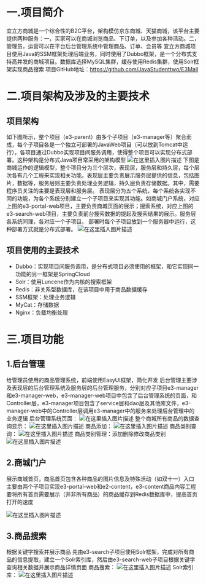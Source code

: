 # 一.项目简介
宜立方商城是一个综合性的B2C平台，架构模仿京东商城、天猫商城，该平台主要提供两种服务：一，买家可以在商城浏览商品、下订单，以及参加各种活动。二，管理员，运营可以在平台后台管理系统中管理商品、订单、会员等
宜立方商城项目使用Java的SSM框架处理后端业务，同时使用了Dubbo框架，是一个分布式支持高并发的商城项目。数据库选择MySQL集群，缓存使用Redis集群，使用Solr框架实现商品搜索
项目GitHub地址：https://github.com/JavaStudenttwo/E3Mall
# 二.项目架构及涉及的主要技术
## 项目架构
如下图所示，整个项目（e3-parent）由多个子项目（e3-manager等）聚合而成，每个子项目各是一个独立可部署的JavaWeb项目（可以放到Tomcat中运行），各项目通过Dubbo实现项目间服务调用，使得整个项目可以实现分布式部署。这种架构是分布式Java项目常采用的架构模型
![在这里插入图片描述](https://img-blog.csdnimg.cn/20181228200929662.PNG?x-oss-process=image/watermark,type_ZmFuZ3poZW5naGVpdGk,shadow_10,text_aHR0cHM6Ly9ibG9nLmNzZG4ubmV0L2VhZ2xldW5pdmVyc2l0eWV5ZQ==,size_16,color_FFFFFF,t_70)
下图是商城运作的逻辑模型，整个项目分为三个层次，表现层，服务层和持久层，每个层次各有几个工程来实现相关功能。表现层主要负责展示服务层提供的信息，包括图片，数据等，服务层则主要负责处理业务逻辑，持久层负责存储数据。其中，需要程序员关注的主要是表现层和服务层。
表现层分为五个系统，每个系统各实现不同的功能，为各个系统分别建立一个子项目来实现其功能。如商城门户系统，对应上图的e3-portal-web项目，主要负责商城页面的展示；搜索系统，对应上图的e3-search-web项目，主要负责前台搜索数据的提起及搜索结果的展示。服务层各系统同理，各对应一个子项目。
部署时每个子项目放到一个服务器中运行，这种部署方式就是分布式部署。
![在这里插入图片描述](https://img-blog.csdnimg.cn/2018122819595899.PNG?x-oss-process=image/watermark,type_ZmFuZ3poZW5naGVpdGk,shadow_10,text_aHR0cHM6Ly9ibG9nLmNzZG4ubmV0L2VhZ2xldW5pdmVyc2l0eWV5ZQ==,size_16,color_FFFFFF,t_70)
## 项目使用的主要技术

 - Dubbo：实现项目间服务调用，是分布式项目必须使用的框架，和它实现同一功能的另一框架是SpringCloud
 - Solr：使用Luncene作为内核的搜索框架
 - Redis：非关系型数据库，在该项目中用于商品数据缓存
 - SSM框架：处理业务逻辑
 - MyCat：存储数据
 - Nginx：负载均衡处理
# 三.项目功能
## 1.后台管理
给管理员使用的商品管理系统，前端使用EasyUI框架，简化开发
后台管理主要涉及表现层的后台管理系统及服务层的后台管理服务，分别对应子项目e3-manager和e3-manager-web，e3-manager-web项目中包含了后台管理系统的页面，和Controller层，e3-manager项目包含了service层和dao层及其他库文件，e3-manager-web中的Controller层调用e3-manager中的服务来处理后台管理中的业务逻辑
后台管理系统页面：
![在这里插入图片描述](https://img-blog.csdnimg.cn/20181228215400664.PNG?x-oss-process=image/watermark,type_ZmFuZ3poZW5naGVpdGk,shadow_10,text_aHR0cHM6Ly9ibG9nLmNzZG4ubmV0L2VhZ2xldW5pdmVyc2l0eWV5ZQ==,size_16,color_FFFFFF,t_70)
整个商城所有商品的数据查询显示：
![在这里插入图片描述](https://img-blog.csdnimg.cn/20181228221353637.PNG?x-oss-process=image/watermark,type_ZmFuZ3poZW5naGVpdGk,shadow_10,text_aHR0cHM6Ly9ibG9nLmNzZG4ubmV0L2VhZ2xldW5pdmVyc2l0eWV5ZQ==,size_16,color_FFFFFF,t_70)
商品添加：
![在这里插入图片描述](https://img-blog.csdnimg.cn/20181228221403264.PNG?x-oss-process=image/watermark,type_ZmFuZ3poZW5naGVpdGk,shadow_10,text_aHR0cHM6Ly9ibG9nLmNzZG4ubmV0L2VhZ2xldW5pdmVyc2l0eWV5ZQ==,size_16,color_FFFFFF,t_70)
商品类别查询：
![在这里插入图片描述](https://img-blog.csdnimg.cn/20181228221432707.PNG?x-oss-process=image/watermark,type_ZmFuZ3poZW5naGVpdGk,shadow_10,text_aHR0cHM6Ly9ibG9nLmNzZG4ubmV0L2VhZ2xldW5pdmVyc2l0eWV5ZQ==,size_16,color_FFFFFF,t_70)
商品类别管理：添加删除修改商品类别
![在这里插入图片描述](https://img-blog.csdnimg.cn/20181228221418474.PNG?x-oss-process=image/watermark,type_ZmFuZ3poZW5naGVpdGk,shadow_10,text_aHR0cHM6Ly9ibG9nLmNzZG4ubmV0L2VhZ2xldW5pdmVyc2l0eWV5ZQ==,size_16,color_FFFFFF,t_70)
## 2.商城门户
展示商城首页，商品首页包含各种商品的图片信息及特殊活动（如双十一）入口
主要由两个子项目实现e3-portal-web和e2-content，e3-content商品内容工程要将所有首页需要展示（并非所有商品）的商品缓存到Redis数据库中，提高首页打开的速度

![在这里插入图片描述](https://img-blog.csdnimg.cn/20181228222440769.PNG?x-oss-process=image/watermark,type_ZmFuZ3poZW5naGVpdGk,shadow_10,text_aHR0cHM6Ly9ibG9nLmNzZG4ubmV0L2VhZ2xldW5pdmVyc2l0eWV5ZQ==,size_16,color_FFFFFF,t_70)
## 3.商品搜索
根据关键字搜索并展示商品
先由e3-search子项目使用Solr框架，完成对所有商品的信息提取，建立一个Solr索引库，然后由e3-search-web子项目根据关键字查询相关数据并展示商品详情页面
商品搜索：
![在这里插入图片描述](https://img-blog.csdnimg.cn/20181228225325823.PNG?x-oss-process=image/watermark,type_ZmFuZ3poZW5naGVpdGk,shadow_10,text_aHR0cHM6Ly9ibG9nLmNzZG4ubmV0L2VhZ2xldW5pdmVyc2l0eWV5ZQ==,size_16,color_FFFFFF,t_70)
Solr索引库：
![在这里插入图片描述](https://img-blog.csdnimg.cn/20181229092636516.PNG?x-oss-process=image/watermark,type_ZmFuZ3poZW5naGVpdGk,shadow_10,text_aHR0cHM6Ly9ibG9nLmNzZG4ubmV0L2VhZ2xldW5pdmVyc2l0eWV5ZQ==,size_16,color_FFFFFF,t_70)
